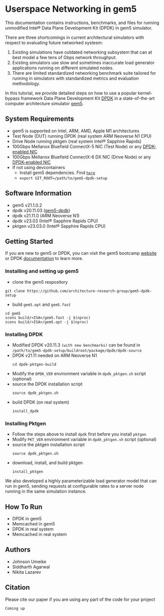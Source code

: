 # Userspace Networking in gem5

This documentation contains instructions, benchmarks, and files for running unmodified Intel&reg; Data Plane Development Kit (DPDK) in gem5 simulator.

There are three shortcomings in current architectural simulators with respect to evaluating future networked systesm:
1. Existing simulations have outdated networking subsystem that can at best model a few tens of Gbps network throughput.
2. Existing simulators use slow and sometimes inaccurate load generator applications running on different simulated nodes.
3. There are limited standardized networking benchmark suite tailored for running in simulators with standardized metrics and evaluation methodology.

In this tutorial, we provide detailed steps on how to use a popular kernel-bypass framework Data Plane Development Kit [DPDK](https://www.dpdk.org/) in a state-of-the-art computer architecture simulator [gem5](https://www.gem5.org/).

## System Requirements
- gem5 is supported on Intel, ARM, AMD, Apple M1 architectures
- Test Node (DUT) running DPDK (real system ARM Neoverse N1 CPU)
- Drive Node running pktgen (real system Intel&reg; Sapphire Rapids)
- 100Gbps Mellanox Bluefield ConnectX-5 NIC (Test Node) or any [DPDK-enabled NIC](http://core.dpdk.org/supported/nics/)
- 100Gbps Mellanox Bluefield ConnectX-6 DX NIC (Drive Node) or any [DPDK-enabled NIC](http://core.dpdk.org/supported/nics/)
- If not using devcontainers
  - Install gem5 dependencies. Find [`here`](https://www.gem5.org/documentation/general_docs/building)
  - ```export GIT_ROOT=/path/to/gem5-dpdk-setup```

## Software Information
- gem5 v21.1.0.2  
- dpdk v20.11.03 ([gem5-dpdk](https://github.com/architecture-research-group/gem5-dpdk-setup/tree/main/buildroot/package/dpdk/dpdk-source))  
- dpdk v21.11.0 (ARM Neoverse N1)
- dpdk v23.03 (Intel&reg; Sapphire Rapids CPU)
- pktgen v23.03.0 (Intel&reg; Sapphire Rapids CPU)

## Getting Started
If you are new to gem5 or DPDK, you can visit the gem5 bootcamp [website](https://gem5bootcamp.github.io/gem5-bootcamp-env/modules/introduction/index/) or DPDK [documentation](http://doc.dpdk.org/guides/linux_gsg/) to learn more.

### Installing and setting up gem5
- clone the gem5 respository
```
git clone https://github.com/architecture-research-group/gem5-dpdk-setup
```
- build `gem5.opt` and `gem5.fast`
```
cd gem5
scons build/<ISA>/gem5.fast -j $(nproc)
scons build/<ISA>/gem5.opt -j $(nproc)
```
### Installing DPDK
- Modified DPDK v20.11.3 `(with new benchmarks)` can be found in `/path/to/gem5-dpdk-setup/buildroot/package/dpdk/dpdk-source`
- DPDK v21.11 needed on ARM Neoverse N1
  ```
  cd dpdk-pktgen-build
  ``` 
- Modify the `DPDK_VER` environment variable in `dpdk_pktgen.sh` script (optional)
- source the DPDK installation script
  ```
  source dpdk_pktgen.sh
  ```
- build DPDK (on real system)
  ```
  install_dpdk
  ```
### Installing Pktgen
- Follow the steps above to install `dpdk` first before you install `pktgen`
- Modify `PKT_VER` environment variable in `dpdk_pktgen.sh` script (optional)
- source the pktgen installation script
  ```
  source dpdk_pktgen.sh
  ```
- download, install, and build pktgen
  ```
  install_pktgen
  ```

We also developed a highly parameterizable load generator model that can run in gem5, sending requests at configurable rates to a server node running in the same simulation instance. 

<!-- The organization of this tutorial is as follows: -->

<!-- gem5-dpdk-setup -->
<!-- ┗ docs -->
<!--   ┣ gem5-dir -->
<!--   ┃ ┣ How to run DPDK in gem5. -->
<!--   ┃ ┃ ┣ TestPMD -->
<!--   ┃ ┃ ┣ L2TouchFwd -->
<!--   ┃ ┃ ┣ L2TouchDrop v
<!--   ┃ ┃ ┗ RxpTx -->
<!--   ┃ ┗ How to run Memcached in gem5 -->
<!--   ┃   ┣ MemcachedKernel -->
<!--   ┃   ┗ MemcachedDpdk -->
<!--   ┗ real-system-dir -->
<!--     ┣ How to run DPDK in real system. -->
<!--     ┃ ┣ TestPMD -->
<!--     ┃ ┣ L2TouchFwd -->
<!--     ┃ ┣ L2TouchDrop -->
<!--     ┃ ┗ RxpTx -->
<!--     ┗ How to run Memcached in real system. -->
<!--       ┣ MemcachedKernel -->
<!--       ┗ MemcachedDpdk -->

## How To Run
- DPDK in gem5
- Memcached in gem5
- DPDK in real system
- Memcached in real system

## Authors
- Johnson Umeike
- Siddharth Agarwal
- Nikita Lazarev

## Citation
Please cite our paper if you are using any part of the code for your project
```
Coming up
```
